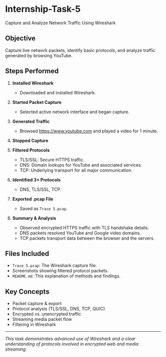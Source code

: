 # Internship-Task-5
Capture and Analyze Network Traffic Using Wireshark

## Objective

Capture live network packets, identify basic protocols, and analyze traffic generated by browsing YouTube.

## Steps Performed

1. **Installed Wireshark**
   - Downloaded and installed Wireshark.

2. **Started Packet Capture**
   - Selected active network interface and began capture.

3. **Generated Traffic**
   - Browsed https://www.youtube.com and played a video for 1 minute.

4. **Stopped Capture**

5. **Filtered Protocols**
   - TLS/SSL: Secure HTTPS traffic.
   - DNS: Domain lookups for YouTube and associated services.
   - TCP: Underlying transport for all major communication.

6. **Identified 3+ Protocols**
   - DNS, TLS/SSL, TCP.

7. **Exported .pcap File**
   - Saved as `Trace 5.pcap`.

8. **Summary & Analysis**
   - Observed encrypted HTTPS traffic with TLS handshake details.
   - DNS packets resolved YouTube and Google video domains.
   - TCP packets transport data between the browser and the servers.

## Files Included

- `Trace 5.pcap`: The Wireshark capture file.
- Screenshots showing filtered protocol packets.
- `README.md`: This explanation of methods and findings.

## Key Concepts

- Packet capture & export
- Protocol analysis (TLS/SSL, DNS, TCP, QUIC)
- Encrypted vs. unencrypted traffic
- Streaming media packet flow
- Filtering in Wireshark

---

*This task demonstrates advanced use of Wireshark and a clear understanding of protocols involved in encrypted web and media streaming.*
